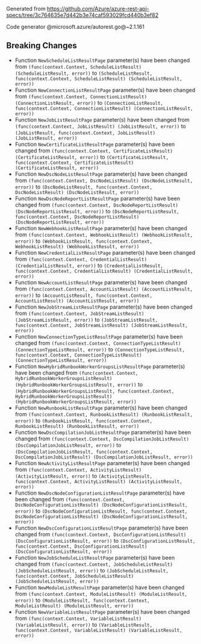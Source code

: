 Generated from https://github.com/Azure/azure-rest-api-specs/tree/3c764635e7d442b3e74caf593029fcd440b3ef82

Code generator @microsoft.azure/autorest.go@~2.1.161

## Breaking Changes

- Function `NewScheduleListResultPage` parameter(s) have been changed from `(func(context.Context, ScheduleListResult) (ScheduleListResult, error))` to `(ScheduleListResult, func(context.Context, ScheduleListResult) (ScheduleListResult, error))`
- Function `NewConnectionListResultPage` parameter(s) have been changed from `(func(context.Context, ConnectionListResult) (ConnectionListResult, error))` to `(ConnectionListResult, func(context.Context, ConnectionListResult) (ConnectionListResult, error))`
- Function `NewJobListResultPage` parameter(s) have been changed from `(func(context.Context, JobListResult) (JobListResult, error))` to `(JobListResult, func(context.Context, JobListResult) (JobListResult, error))`
- Function `NewCertificateListResultPage` parameter(s) have been changed from `(func(context.Context, CertificateListResult) (CertificateListResult, error))` to `(CertificateListResult, func(context.Context, CertificateListResult) (CertificateListResult, error))`
- Function `NewDscNodeListResultPage` parameter(s) have been changed from `(func(context.Context, DscNodeListResult) (DscNodeListResult, error))` to `(DscNodeListResult, func(context.Context, DscNodeListResult) (DscNodeListResult, error))`
- Function `NewDscNodeReportListResultPage` parameter(s) have been changed from `(func(context.Context, DscNodeReportListResult) (DscNodeReportListResult, error))` to `(DscNodeReportListResult, func(context.Context, DscNodeReportListResult) (DscNodeReportListResult, error))`
- Function `NewWebhookListResultPage` parameter(s) have been changed from `(func(context.Context, WebhookListResult) (WebhookListResult, error))` to `(WebhookListResult, func(context.Context, WebhookListResult) (WebhookListResult, error))`
- Function `NewCredentialListResultPage` parameter(s) have been changed from `(func(context.Context, CredentialListResult) (CredentialListResult, error))` to `(CredentialListResult, func(context.Context, CredentialListResult) (CredentialListResult, error))`
- Function `NewAccountListResultPage` parameter(s) have been changed from `(func(context.Context, AccountListResult) (AccountListResult, error))` to `(AccountListResult, func(context.Context, AccountListResult) (AccountListResult, error))`
- Function `NewJobStreamListResultPage` parameter(s) have been changed from `(func(context.Context, JobStreamListResult) (JobStreamListResult, error))` to `(JobStreamListResult, func(context.Context, JobStreamListResult) (JobStreamListResult, error))`
- Function `NewConnectionTypeListResultPage` parameter(s) have been changed from `(func(context.Context, ConnectionTypeListResult) (ConnectionTypeListResult, error))` to `(ConnectionTypeListResult, func(context.Context, ConnectionTypeListResult) (ConnectionTypeListResult, error))`
- Function `NewHybridRunbookWorkerGroupsListResultPage` parameter(s) have been changed from `(func(context.Context, HybridRunbookWorkerGroupsListResult) (HybridRunbookWorkerGroupsListResult, error))` to `(HybridRunbookWorkerGroupsListResult, func(context.Context, HybridRunbookWorkerGroupsListResult) (HybridRunbookWorkerGroupsListResult, error))`
- Function `NewRunbookListResultPage` parameter(s) have been changed from `(func(context.Context, RunbookListResult) (RunbookListResult, error))` to `(RunbookListResult, func(context.Context, RunbookListResult) (RunbookListResult, error))`
- Function `NewDscCompilationJobListResultPage` parameter(s) have been changed from `(func(context.Context, DscCompilationJobListResult) (DscCompilationJobListResult, error))` to `(DscCompilationJobListResult, func(context.Context, DscCompilationJobListResult) (DscCompilationJobListResult, error))`
- Function `NewActivityListResultPage` parameter(s) have been changed from `(func(context.Context, ActivityListResult) (ActivityListResult, error))` to `(ActivityListResult, func(context.Context, ActivityListResult) (ActivityListResult, error))`
- Function `NewDscNodeConfigurationListResultPage` parameter(s) have been changed from `(func(context.Context, DscNodeConfigurationListResult) (DscNodeConfigurationListResult, error))` to `(DscNodeConfigurationListResult, func(context.Context, DscNodeConfigurationListResult) (DscNodeConfigurationListResult, error))`
- Function `NewDscConfigurationListResultPage` parameter(s) have been changed from `(func(context.Context, DscConfigurationListResult) (DscConfigurationListResult, error))` to `(DscConfigurationListResult, func(context.Context, DscConfigurationListResult) (DscConfigurationListResult, error))`
- Function `NewJobScheduleListResultPage` parameter(s) have been changed from `(func(context.Context, JobScheduleListResult) (JobScheduleListResult, error))` to `(JobScheduleListResult, func(context.Context, JobScheduleListResult) (JobScheduleListResult, error))`
- Function `NewModuleListResultPage` parameter(s) have been changed from `(func(context.Context, ModuleListResult) (ModuleListResult, error))` to `(ModuleListResult, func(context.Context, ModuleListResult) (ModuleListResult, error))`
- Function `NewVariableListResultPage` parameter(s) have been changed from `(func(context.Context, VariableListResult) (VariableListResult, error))` to `(VariableListResult, func(context.Context, VariableListResult) (VariableListResult, error))`
